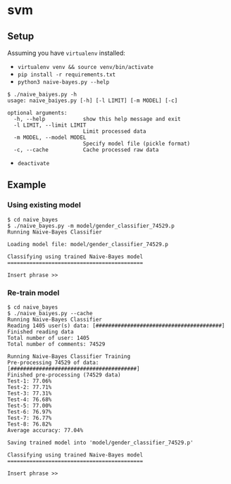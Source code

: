 # svm

## Setup

Assuming you have `virtualenv` installed:
- `virtualenv venv && source venv/bin/activate`
- `pip install -r requirements.txt`
- `python3 naive-bayes.py --help`
```
$ ./naive_baiyes.py -h
usage: naive_baiyes.py [-h] [-l LIMIT] [-m MODEL] [-c]

optional arguments:
  -h, --help            show this help message and exit
  -l LIMIT, --limit LIMIT
                        Limit processed data
  -m MODEL, --model MODEL
                        Specify model file (pickle format)
  -c, --cache           Cache processed raw data
```
- `deactivate`

## Example

### Using existing model

```
$ cd naive_bayes
$ ./naive_bayes.py -m model/gender_classifier_74529.p
Running Naive-Bayes Classifier

Loading model file: model/gender_classifier_74529.p

Classifying using trained Naive-Bayes model
===========================================

Insert phrase >>
```

### Re-train model

```
$ cd naive_bayes
$ ./naive_baiyes.py --cache
Running Naive-Bayes Classifier
Reading 1405 user(s) data: [########################################]
Finished reading data
Total number of user: 1405
Total number of comments: 74529

Running Naive-Bayes Classifier Training
Pre-processing 74529 of data: [########################################]
Finished pre-processing (74529 data)
Test-1: 77.06%
Test-2: 77.71%
Test-3: 77.31%
Test-4: 76.68%
Test-5: 77.00%
Test-6: 76.97%
Test-7: 76.77%
Test-8: 76.82%
Average accuracy: 77.04%

Saving trained model into 'model/gender_classifier_74529.p'

Classifying using trained Naive-Bayes model
===========================================

Insert phrase >>
```